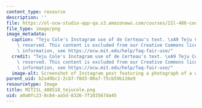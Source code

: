 ```yaml
---
content_type: resource
description: ''
file: https://ol-ocw-studio-app-qa.s3.amazonaws.com/courses/21l-488-contemporary-literature-street-haunting-in-the-global-city-spring-2018/a0a0fc238c64aa5d83267f103567da45_MIT21L_488S18_tejucole.png
file_type: image/png
image_metadata:
  caption: "Teju Cole's Instagram use of de Certeau's text. \xA9 Teju Cole. All rights\
    \ reserved. This content is excluded from our Creative Commons license. For more\
    \ information, see https://ocw.mit.edu/help/faq-fair-use/"
  credit: "Teju Cole's Instagram use of de Certeau's text. \xA9 Teju Cole. All rights\
    \ reserved. This content is excluded from our Creative Commons license. For more\
    \ information, see https://ocw.mit.edu/help/faq-fair-use/"
  image-alt: Screenshot of Instagram post featuring a photograph of a wall and text.
parent_uid: b2a49bc1-2cb7-f8d3-00a7-75cb59b126e9
resourcetype: Image
title: MIT21L_488S18_tejucole.png
uid: a0a0fc23-8c64-aa5d-8326-7f103567da45
---
```


